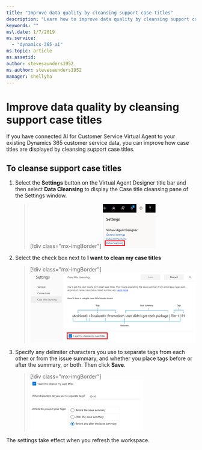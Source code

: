 ```yaml
---
title: "Improve data quality by cleansing support case titles"
description: "Learn how to improve data quality by cleansing support case titles in Customer Service Virtual Agent."
keywords: ""
ms\.date: 1/7/2019
ms.service:
  - "dynamics-365-ai"
ms.topic: article
ms.assetid: 
author: stevesaunders1952
ms.author: stevesaunders1952
manager: shellyha
---
```


# Improve data quality by cleansing support case titles

If you have connected AI for Customer Service Virtual Agent to your existing Dynamics 365 customer service data, you can improve how case titles are displayed by cleansing support case titles.

## To cleanse support case titles

1. Select the **Settings** button on the Virtual Agent Designer title bar and then select **Data Cleansing** to display the Case title cleansing pane of the Settings window.

   > [!div class="mx-imgBorder"]
   > ![Display cleansing pane](media/how-to-cleanse-data-1.PNG)

2. Select the check box next to **I want to clean my case titles**

   > [!div class="mx-imgBorder"]
   > ![Case Titles pane](media/how-to-cleanse-data-2.PNG)

3. Specify any delimiter characters you use to separate tags from each other or from the issue summary, and whether you place tags before or after the summary, or both. Then click **Save**.

   > [!div class="mx-imgBorder"]
   > ![Case Titles toggle](media/how-to-cleanse-data-3.PNG)

The settings take effect when you refresh the workspace.